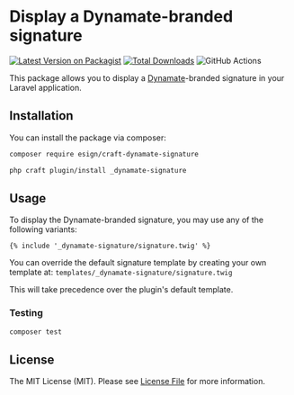 # Display a Dynamate-branded signature

[![Latest Version on Packagist](https://img.shields.io/packagist/v/esign/craft-dynamate-signature.svg?style=flat-square)](https://packagist.org/packages/esign/craft-dynamate-signature)
[![Total Downloads](https://img.shields.io/packagist/dt/esign/craft-dynamate-signature.svg?style=flat-square)](https://packagist.org/packages/esign/craft-dynamate-signature)
![GitHub Actions](https://github.com/esign/craft-dynamate-signature/actions/workflows/main.yml/badge.svg)

This package allows you to display a [Dynamate](https://www.dynamate.be)-branded signature in your Laravel application.

## Installation

You can install the package via composer:

```bash
composer require esign/craft-dynamate-signature
```

```bash
php craft plugin/install _dynamate-signature
```

## Usage
To display the Dynamate-branded signature, you may use any of the following variants:

```twig
{% include '_dynamate-signature/signature.twig' %}
```

You can override the default signature template by creating your own template at:
`templates/_dynamate-signature/signature.twig`

This will take precedence over the plugin's default template.

### Testing

```bash
composer test
```

## License

The MIT License (MIT). Please see [License File](LICENSE.md) for more information.